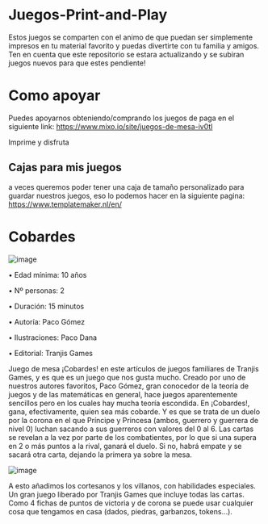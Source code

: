 # Juegos-Print-and-Play

Estos juegos se comparten con el animo de que puedan ser simplemente impresos en tu material favorito y puedas divertirte con tu familia y amigos. Ten en cuenta que este repositorio se estara actualizando y se subiran juegos nuevos para que estes pendiente!

# Como apoyar

Puedes apoyarnos obteniendo/comprando los juegos de paga en el siguiente link: https://www.mixo.io/site/juegos-de-mesa-iv0tl

Imprime y disfruta

## Cajas para mis juegos

a veces queremos poder tener una caja de tamaño personalizado para guardar nuestros juegos, eso lo podemos hacer en la siguiente pagina: https://www.templatemaker.nl/en/ 

# Cobardes

![image](https://github.com/Botache500/Juegos-Print-and-Play/assets/171523160/a2de9dec-1e04-4de9-8807-7c9e39ee4cf8)

•	Edad mínima: 10 años

•	Nº personas: 2

•	Duración: 15 minutos

•	Autoría: Paco Gómez

•	Ilustraciones: Paco Dana

•	Editorial: Tranjis Games

Juego de mesa ¡Cobardes! en este artículos de juegos familiares de Tranjis Games, y es que es un juego que nos gusta mucho. Creado por uno de nuestros autores favoritos, Paco Gómez, gran conocedor de la teoría de juegos y de las matemáticas en general, hace juegos aparentemente sencillos pero en los cuales hay mucha teoría escondida.
En ¡Cobardes!, gana, efectivamente, quien sea más cobarde. Y es que se trata de un duelo por la corona en el que Príncipe y Princesa (ambos, guerrero y guerrera de nivel 0) luchan sacando a sus guerreros con valores del 0 al 6. Las cartas se revelan a la vez por parte de los combatientes, por lo que si una supera en 2 o más puntos a la rival, ganará el duelo. Si no, habrá empate y se sacará otra carta, dejando la primera ya sobre la mesa.

![image](https://github.com/Botache500/Juegos-Print-and-Play/assets/171523160/f8b8cbf7-0018-419a-afcf-32e4fbb3a437)

A esto añadimos los cortesanos y los villanos, con habilidades especiales. Un gran juego liberado por Tranjis Games que incluye todas las cartas. Como 4 fichas de puntos de victoria y de corona se puede usar cualquier cosa que tengamos en casa (dados, piedras, garbanzos, tokens…).
